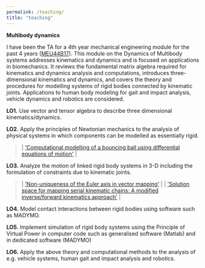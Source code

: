 ```yaml
---
permalink: /teaching/
title: "teaching"
---
```


**Multibody dynamics**

I have been the TA for a 4th year mechanical engineering module for the past 4 years (<a href="https://www.tcd.ie/Engineering/assets/module-descriptors/ss/MEU44B17.pdf" target="_blank">MEU44B17</a>). This module on the Dynamics of Multibody systems addresses kinematics and dynamics and is focused on applications in biomechanics. It reviews the fundamental matrix algebra required for kinematics and dynamics analysis and computations, introduces three-dimensional kinematics and dynamics, and covers the theory and procedures for modelling systems of rigid bodies connected by kinematic joints. Applications to human body modeling for gait and impact analysis, vehicle dynamics and robotics are considered.

**LO1.** Use vector and tensor algebra to describe three dimensional kinematics/dynamics.

**LO2.** Apply the principles of Newtonian mechanics to the analysis of physical systems in which components can be modelled as essentially rigid.

> | <a href="https://kevgildea.github.io/blog/EOM-contact-modelling/" target="_blank">'Computational modelling of a bouncing ball using differential equations of motion'</a> |

**LO3.** Analyze the motion of linked rigid body systems in 3-D including the formulation of constraints due to kinematic joints.

> | <a href="https://kevgildea.github.io/blog/Euler-Axis-Vector-Mapping/" target="_blank">'Non-uniqueness of the Euler axis in vector mapping'</a> |
> | <a href="https://kevgildea.github.io/blog/Kinematic-Chain-Mapping/" target="_blank">'Solution space for mapping serial kinematic chains: A modified inverse/forward kinematics approach'</a> |

**LO4.** Model contact interactions between rigid bodies using software such as MADYMO.

**LO5.** Implement simulation of rigid body systems using the Principle of Virtual Power in computer code such as generalised software (Matlab) and in dedicated software (MADYMO)

**LO6.** Apply the above theory and computational methods to the analysis of e.g. vehicle systems, human gait and impact analysis and robotics.





